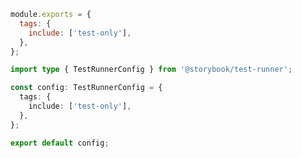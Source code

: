 ```js filename=".storybook/test-runner.js" renderer="common" language="js" tabTitle="config"
module.exports = {
  tags: {
    include: ['test-only'],
  },
};
```

```ts filename=".storybook/test-runner.ts" renderer="common" language="ts" tabTitle="config"
import type { TestRunnerConfig } from '@storybook/test-runner';

const config: TestRunnerConfig = {
  tags: {
    include: ['test-only'],
  },
};

export default config;
```
